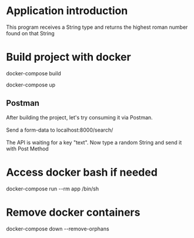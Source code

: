 # Application introduction
This program receives a String type and returns the highest roman number found on that String

# Build project with docker
docker-compose build

docker-compose up

## Postman
After building the project, let's try consuming it via Postman. <br><br>
Send a form-data to localhost:8000/search/ <br><br>
The API is waiting for a key "text". Now type a random String and send it with Post Method

# Access docker bash if needed

docker-compose run --rm app /bin/sh

# Remove docker containers

docker-compose down --remove-orphans
